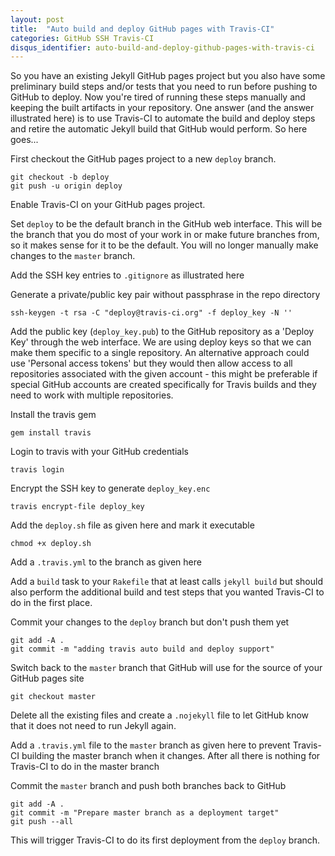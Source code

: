 ```yaml
---
layout: post
title:  "Auto build and deploy GitHub pages with Travis-CI"
categories: GitHub SSH Travis-CI
disqus_identifier: auto-build-and-deploy-github-pages-with-travis-ci
---
```


So you have an existing Jekyll GitHub pages project but you also have some preliminary build steps and/or tests that you need to run before pushing to GitHub to deploy. Now you're tired of running these steps manually and keeping the built artifacts in your repository. One answer (and the answer illustrated here) is to use Travis-CI to automate the build and deploy steps and retire the automatic Jekyll build that GitHub would perform. So here goes...  

First checkout the GitHub pages project to a new `deploy` branch.

```
git checkout -b deploy
git push -u origin deploy
```

Enable Travis-CI on your GitHub pages project.

Set `deploy` to be the default branch in the GitHub web interface. This will be the branch that you do most of your work in or make future branches from, so it makes sense for it to be the default. You will no longer manually make changes to the `master` branch.

Add the SSH key entries to `.gitignore` as illustrated here

<script src="https://gist.github.com/pghalliday/240fe740d523dad21d3f.js?file=gitignore.sh"></script>

Generate a private/public key pair without passphrase in the repo directory

```
ssh-keygen -t rsa -C "deploy@travis-ci.org" -f deploy_key -N ''
```

Add the public key (`deploy_key.pub`) to the GitHub repository as a 'Deploy Key' through the web interface. We are using deploy keys so that we can make them specific to a single repository. An alternative approach could use 'Personal access tokens' but they would then allow access to all repositories associated with the given account - this might be preferable if special GitHub accounts are created specifically for Travis builds and they need to work with multiple repositories.

Install the travis gem

```
gem install travis
```

Login to travis with your GitHub credentials

```
travis login
```

Encrypt the SSH key to generate `deploy_key.enc`

```
travis encrypt-file deploy_key
```

Add the `deploy.sh` file as given here and mark it executable

<script src="https://gist.github.com/pghalliday/240fe740d523dad21d3f.js?file=auto-build-and-deploy-github-pages-with-travis-ci.sh"></script>

```
chmod +x deploy.sh
```

Add a `.travis.yml` to the branch as given here

<script src="https://gist.github.com/pghalliday/240fe740d523dad21d3f.js?file=deploy.travis.yml"></script>

Add a `build` task to your `Rakefile` that at least calls `jekyll build` but should also perform the additional build and test steps that you wanted Travis-CI to do in the first place.

Commit your changes to the `deploy` branch but don't push them yet

```
git add -A .
git commit -m "adding travis auto build and deploy support"
```

Switch back to the `master` branch that GitHub will use for the source of your GitHub pages site

```
git checkout master
```

Delete all the existing files and create a `.nojekyll` file to let GitHub know that it does not need to run Jekyll again.

Add a `.travis.yml` file to the `master` branch as given here to prevent Travis-CI building the master branch when it changes. After all there is nothing for Travis-CI to do in the master branch

<script src="https://gist.github.com/pghalliday/240fe740d523dad21d3f.js?file=master.travis.yml"></script>

Commit the `master` branch and push both branches back to GitHub

```
git add -A .
git commit -m "Prepare master branch as a deployment target"
git push --all
```

This will trigger Travis-CI to do its first deployment from the `deploy` branch.

